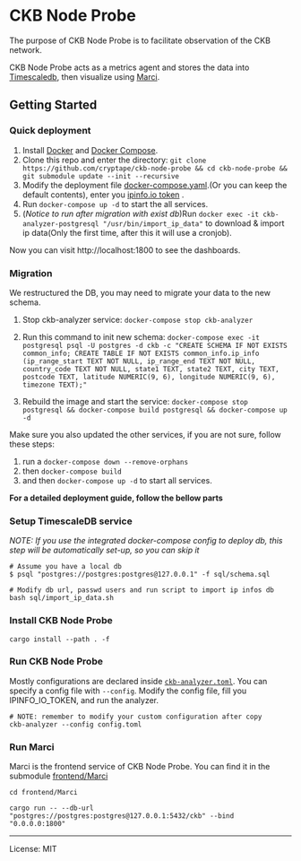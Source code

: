 # CKB Node Probe

The purpose of CKB Node Probe is to facilitate observation of the CKB network.

CKB Node Probe acts as a metrics agent and stores the data into [Timescaledb](https://docs.timescale.com/), then visualize using [Marci](https://github.com/code-monad/Marci.git).

## Getting Started

### Quick deployment
1. Install [Docker](https://docs.docker.com/get-docker/) and [Docker Compose](https://docs.docker.com/compose/install/).
2. Clone this repo and enter the directory: `git clone https://github.com/cryptape/ckb-node-probe && cd ckb-node-probe && git submodule update --init --recursive`
3. Modify the deployment file [docker-compose.yaml](./docker-compose.yaml).(Or you can keep the default contents), enter you [ipinfo.io token](https://ipinfo.io/account/token) .
4. Run `docker-compose up -d` to start the all services.
5. (*Notice to run after migration with exist db*)Run `docker exec -it ckb-analyzer-postgresql "/usr/bin/import_ip_data"` to download & import ip data(Only the first time, after this it will use a cronjob).

Now you can visit http://localhost:1800 to see the dashboards.

### Migration

We restructured the DB, you may need to migrate your data to the new schema.

1. Stop ckb-analyzer service: `docker-compose stop ckb-analyzer`

2. Run this command to init new schema: `docker-compose exec -it postgresql psql -U postgres -d ckb -c "CREATE SCHEMA IF NOT EXISTS common_info; CREATE TABLE IF NOT EXISTS common_info.ip_info (ip_range_start TEXT NOT NULL, ip_range_end TEXT NOT NULL, country_code TEXT NOT NULL, state1 TEXT, state2 TEXT, city TEXT, postcode TEXT, latitude NUMERIC(9, 6), longitude NUMERIC(9, 6), timezone TEXT);"`

3. Rebuild the image and start the service: `docker-compose stop postgresql && docker-compose build postgresql && docker-compose up -d`

Make sure you also updated the other services, if you are not sure, follow these steps:
1. run a `docker-compose down --remove-orphans`
2. then `docker-compose build`
3. and then `docker-compose up -d` to start all services.

**For a detailed deployment guide, follow the bellow parts**

### Setup TimescaleDB service
*NOTE: If you use the integrated docker-compose config to deploy db, this step will be automatically set-up, so you can skip it* 
```shell
# Assume you have a local db
$ psql "postgres://postgres:postgres@127.0.0.1" -f sql/schema.sql

# Modify db url, passwd users and run script to import ip infos db
bash sql/import_ip_data.sh
```

### Install CKB Node Probe

```shell
cargo install --path . -f
```

### Run CKB Node Probe

Mostly configurations are declared inside [`ckb-analyzer.toml`](./ckb-analyzer.toml). You can specify a config file with `--config`.
Modify the config file, fill you IPINFO_IO_TOKEN, and run the analyzer.
```shell
# NOTE: remember to modify your custom configuration after copy
ckb-analyzer --config config.toml 
```

### Run Marci

Marci is the frontend service of CKB Node Probe. You can find it in the submodule [frontend/Marci](./frontend/Marci)
```shell
cd frontend/Marci

cargo run -- --db-url "postgres://postgres:postgres@127.0.0.1:5432/ckb" --bind "0.0.0.0:1800"
```

---

License: MIT
